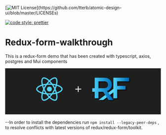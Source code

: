 [![MIT License](https://img.shields.io/apm/l/atomic-design-ui.svg?)](https://github.com/tterb/atomic-design-ui/blob/master/LICENSEs)

[![code style: prettier](https://img.shields.io/badge/code_style-prettier-ff69b4.svg?style=flat-square)](https://github.com/prettier/prettier)


#  Redux-form-walkthrough

This is a redux-form demo that has been created with typescript, axios, postgres and Mui components 

![Logo](logo.png)

--In order to install the dependencies run  `npm install --legacy-peer-deps` , to resolve conflicts with latest versions of redux/redux-form/toolkit.

